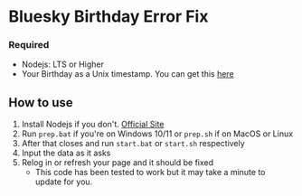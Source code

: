 # Bluesky Birthday Error Fix

### Required

- Nodejs: LTS or Higher
- Your Birthday as a Unix timestamp. You can get this [here](https://www.unixtimestamp.com/)

## How to use

1. Install Nodejs if you don't. [Official Site](https://nodejs.org)
2. Run `prep.bat` if you're on Windows 10/11 or `prep.sh` if on MacOS or Linux
3. After that closes and run `start.bat` or `start.sh` respectively
4. Input the data as it asks
5. Relog in or refresh your page and it should be fixed
   - This code has been tested to work but it may take a minute to update for you.
